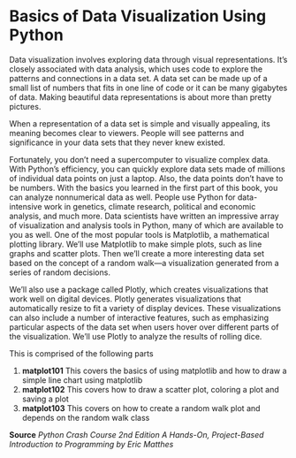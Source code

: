 # Basics of Data Visualization Using Python

Data visualization involves exploring data through visual representations. It’s closely associated with data analysis, which uses code to explore the patterns and connections in a data set. 
A data set can be made up of a small list of numbers that fits in one line of code or it can be many gigabytes of data.
Making beautiful data representations is about more than pretty pictures.

When a representation of a data set is simple and visually appealing, its meaning becomes clear to viewers.
People will see patterns and significance in your data sets that they never knew existed.

Fortunately, you don’t need a supercomputer to visualize complex data. With Python’s efficiency, you can quickly explore data sets made of millions of individual data points on just a laptop. Also, the data points don’t have to be numbers. With the basics you learned in the first part of this book, you can analyze nonnumerical data as well.
People use Python for data-intensive work in genetics, climate research, political and economic analysis, and much more. Data scientists have written an impressive array of visualization and analysis tools in Python, many of which are available to you as well. One of the most popular tools is Matplotlib, a mathematical plotting library.
We’ll use Matplotlib to make simple plots, such as line graphs and scatter plots. Then we’ll create a more interesting data set based on the concept of a random walk—a visualization generated from a series of random decisions.

We’ll also use a package called Plotly, which creates visualizations that work well on digital devices. Plotly generates visualizations that automatically resize to fit a variety of display devices. These visualizations can also include a number of interactive features, such as emphasizing particular aspects of the data set when users hover over different parts of the visualization. We’ll use Plotly to analyze the results of rolling dice.

This is comprised of the following parts 

1. **matplot101**  This covers the basics of using matplotlib and how to draw a simple line chart using matplotlib
2. **matplot102**  This covers how to draw a scatter plot, coloring a plot and saving a plot
3. **matplot103**  This covers on how to create a random walk plot and depends on the random walk class 

**Source** *Python Crash Course 2nd Edition
A Hands-On, Project-Based Introduction to Programming
by Eric Matthes*

